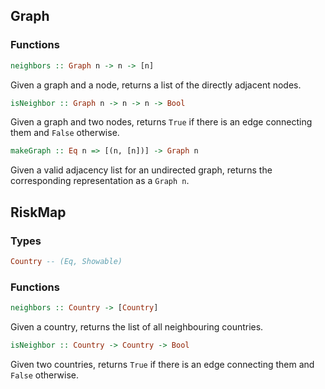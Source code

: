 
## Graph

### Functions
```hs
neighbors :: Graph n -> n -> [n]
```  
Given a graph and a node, returns a list of the directly adjacent nodes.
```hs
isNeighbor :: Graph n -> n -> n -> Bool
```  
Given a graph and two nodes, returns `True` if there is an edge connecting them and `False` otherwise.
```hs
makeGraph :: Eq n => [(n, [n])] -> Graph n
```
Given a valid adjacency list for an undirected graph, returns the corresponding representation as a `Graph n`.

## RiskMap

### Types
```hs
Country -- (Eq, Showable)
```
### Functions
```hs
neighbors :: Country -> [Country]
``` 
Given a country, returns the list of all neighbouring countries.
```hs
isNeighbor :: Country -> Country -> Bool
```
Given two countries, returns `True` if there is an edge connecting them and `False` otherwise.
